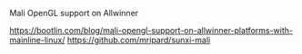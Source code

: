Mali OpenGL support on Allwinner

https://bootlin.com/blog/mali-opengl-support-on-allwinner-platforms-with-mainline-linux/
https://github.com/mripard/sunxi-mali
